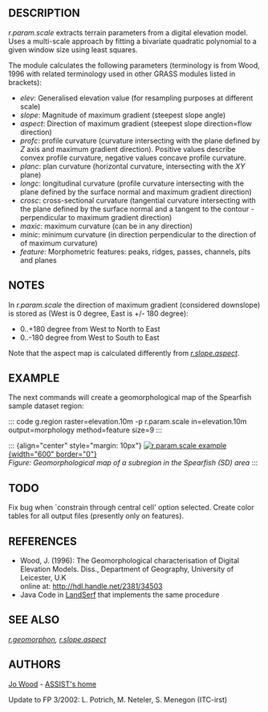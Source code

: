 ## DESCRIPTION

*r.param.scale* extracts terrain parameters from a digital elevation
model. Uses a multi-scale approach by fitting a bivariate quadratic
polynomial to a given window size using least squares.

The module calculates the following parameters (terminology is from
Wood, 1996 with related terminology used in other GRASS modules listed
in brackets):

-   *elev*: Generalised elevation value (for resampling purposes at
    different scale)
-   *slope*: Magnitude of maximum gradient (steepest slope angle)
-   *aspect*: Direction of maximum gradient (steepest slope
    direction=flow direction)
-   *profc*: profile curvature (curvature intersecting with the plane
    defined by *Z* axis and maximum gradient direction). Positive values
    describe convex profile curvature, negative values concave profile
    curvature.
-   *planc*: plan curvature (horizontal curvature, intersecting with the
    *XY* plane)
-   *longc*: longitudinal curvature (profile curvature intersecting with
    the plane defined by the surface normal and maximum gradient
    direction)
-   *crosc*: cross-sectional curvature (tangential curvature
    intersecting with the plane defined by the surface normal and a
    tangent to the contour - perpendicular to maximum gradient
    direction)
-   *maxic*: maximum curvature (can be in any direction)
-   *minic*: minimum curvature (in direction perpendicular to the
    direction of of maximum curvature)
-   *feature*: Morphometric features: peaks, ridges, passes, channels,
    pits and planes

## NOTES

In *r.param.scale* the direction of maximum gradient (considered
downslope) is stored as (West is 0 degree, East is +/- 180 degree):

-   0..+180 degree from West to North to East
-   0..-180 degree from West to South to East

Note that the aspect map is calculated differently from
*[r.slope.aspect](r.slope.aspect.html)*.

## EXAMPLE

The next commands will create a geomorphological map of the Spearfish
sample dataset region:

::: code
    g.region raster=elevation.10m -p
    r.param.scale in=elevation.10m output=morphology method=feature size=9
:::

::: {align="center" style="margin: 10px"}
[![r.param.scale example](r_param_scale_morph.jpg){width="600"
border="0"}\
](r_param_scale_morph.jpg) *Figure: Geomorphological map of a subregion
in the Spearfish (SD) area*
:::

## TODO

Fix bug when \`constrain through central cell\' option selected. Create
color tables for all output files (presently only on features).

## REFERENCES

-   Wood, J. (1996): The Geomorphological characterisation of Digital
    Elevation Models. Diss., Department of Geography, University of
    Leicester, U.K\
    online at: <http://hdl.handle.net/2381/34503>
-   Java Code in
    [LandSerf](http://www.geog.le.ac.uk/jwo/research/LandSerf) that
    implements the same procedure

## SEE ALSO

*[r.geomorphon](r.geomorphon.html),
[r.slope.aspect](r.slope.aspect.html)*

## AUTHORS

[Jo Wood](MAILTO:jwo@le.ac.uk) - [ASSIST\'s
home](http://www.geog.le.ac.uk/assist/index.html)

Update to FP 3/2002: L. Potrich, M. Neteler, S. Menegon (ITC-irst)
